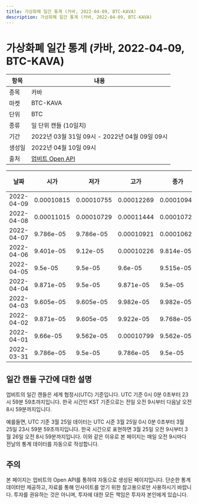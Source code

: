 ```yaml
---
title: 가상화폐 일간 통계 (카바, 2022-04-09, BTC-KAVA)
description: 가상화폐 일간 통계 (카바, 2022-04-09, BTC-KAVA)
---
```



가상화폐 일간 통계 (카바, 2022-04-09, BTC-KAVA)
===

|항목|내용|
|--|--|
|종목|카바|
|마켓|BTC-KAVA|
|단위|BTC|
|종류|일 단위 캔들 (10일치)|
|기간|2022년 03월 31일 09시 - 2022년 04월 09일 09시|
|생성일|2022년 04월 10일 09시|
|출처|[업비트 Open API](https://docs.upbit.com)|


|날짜|시가|저가|고가|종가|비고|
|--|--|--|--|--|--|
|2022-04-09|0.00010815|0.00010755|0.00012269|0.00010947|    |
|2022-04-08|0.00011015|0.00010729|0.00011444|0.00010729|    |
|2022-04-07|9.786e-05|9.786e-05|0.00010921|0.00010624|    |
|2022-04-06|9.401e-05|9.12e-05|0.00010226|9.814e-05|    |
|2022-04-05|9.5e-05|9.5e-05|9.6e-05|9.515e-05|    |
|2022-04-04|9.871e-05|9.5e-05|9.871e-05|9.5e-05|    |
|2022-04-03|9.605e-05|9.605e-05|9.982e-05|9.982e-05|    |
|2022-04-02|9.871e-05|9.605e-05|9.922e-05|9.768e-05|    |
|2022-04-01|9.66e-05|9.562e-05|0.00010799|9.562e-05|    |
|2022-03-31|9.786e-05|9.5e-05|9.786e-05|9.5e-05|    |


일간 캔들 구간에 대한 설명
---


업비트의 일간 캔들은 세계 협정시(UTC) 기준입니다. 
UTC 기준 0시 0분 0초부터 23시 59분 59초까지입니다. 
한국 시간인 KST 기준으로는 전일 오전 9시부터 다음날 오전 8시 59분까지입니다. 


예를들면, UTC 기준 3월 25일 데이터는 UTC 시준 3월 25일 0시 0분 0초부터 3월 25일 23시 59분 59초까지입니다. 
한국 시간으로 표현하면 3월 25일 오전 9시부터 3월 26일 오전 8시 59분까지입니다. 
이와 같은 이유로 본 페이지는 매일 오전 9시마다 전날의 통계 데이터를 자동으로 작성합니다. 


주의
---


본 페이지는 업비트의 Open API를 통하여 자동으로 생성된 페이지입니다. 
단순한 통계 데이터만 제공하고, 자료를 통해 인사이트를 얻기 위한 참고용으로만 사용하시기 바랍니다. 
투자를 권유하는 것은 아니며, 투자에 대한 모든 책임은 투자자 본인에게 있습니다. 
